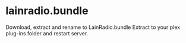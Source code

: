 # lainradio.bundle

Download, extract and rename to LainRadio.bundle
Extract to your plex plug-ins folder and restart server.
